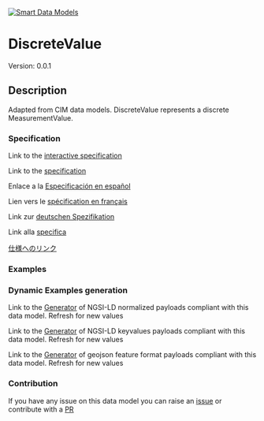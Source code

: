 [![Smart Data Models](https://smartdatamodels.org/wp-content/uploads/2022/01/SmartDataModels_logo.png "Logo")](https://smartdatamodels.org)
# DiscreteValue
Version: 0.0.1

## Description 

Adapted from CIM data models. DiscreteValue represents a discrete MeasurementValue.
### Specification

Link to the [interactive specification](https://swagger.lab.fiware.org/?url=https://smart-data-models.github.io/dataModel.EnergyCIM/DiscreteValue/swagger.yaml)

Link to the [specification](https://github.com/smart-data-models/dataModel.EnergyCIM/blob/master/DiscreteValue/doc/spec.md)

Enlace a la [Especificación en español](https://github.com/smart-data-models/dataModel.EnergyCIM/blob/master/DiscreteValue/doc/spec_ES.md)

Lien vers le [spécification en français](https://github.com/smart-data-models/dataModel.EnergyCIM/blob/master/DiscreteValue/doc/spec_FR.md)

Link zur [deutschen Spezifikation](https://github.com/smart-data-models/dataModel.EnergyCIM/blob/master/DiscreteValue/doc/spec_DE.md)

Link alla [specifica](https://github.com/smart-data-models/dataModel.EnergyCIM/blob/master/DiscreteValue/doc/spec_IT.md)

[仕様へのリンク](https://github.com/smart-data-models/dataModel.EnergyCIM/blob/master/DiscreteValue/doc/spec_JA.md)
### Examples
### Dynamic Examples generation

Link to the [Generator](https://smartdatamodels.org/extra/ngsi-ld_generator.php?schemaUrl=https://raw.githubusercontent.com/smart-data-models/dataModel.EnergyCIM/master/DiscreteValue/schema.json&email=info@smartdatamodels.org) of NGSI-LD normalized payloads compliant with this data model. Refresh for new values

Link to the [Generator](https://smartdatamodels.org/extra/ngsi-ld_generator_keyvalues.php?schemaUrl=https://raw.githubusercontent.com/smart-data-models/dataModel.EnergyCIM/master/DiscreteValue/schema.json&email=info@smartdatamodels.org) of NGSI-LD keyvalues payloads compliant with this data model. Refresh for new values

Link to the [Generator](https://smartdatamodels.org/extra/geojson_features_generator.php?schemaUrl=https://raw.githubusercontent.com/smart-data-models/dataModel.EnergyCIM/master/DiscreteValue/schema.json&email=info@smartdatamodels.org) of geojson feature format payloads compliant with this data model. Refresh for new values
### Contribution

 If you have any issue on this data model you can raise an [issue](https://github.com/smart-data-models/dataModel.EnergyCIM/issues)  or contribute with a [PR](https://github.com/smart-data-models/dataModel.EnergyCIM/pulls)